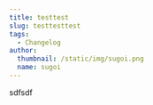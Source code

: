 ```yaml
---
title: testtest
slug: testtesttest
tags:
  - Changelog
author:
  thumbnail: /static/img/sugoi.png
  name: sugoi
---
```

s﻿dfsdf
